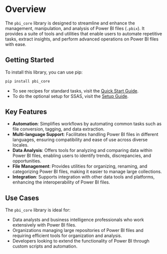 # Overview

The `pbi_core` library is designed to streamline and enhance the management, manipulation, and analysis of Power BI files (`.pbix`). It provides a suite of tools and utilities that enable users to automate repetitive tasks, extract insights, and perform advanced operations on Power BI files with ease. 

## Getting Started

To install this library, you can use pip:

```bash
pip install pbi_core
```

- To see recipes for standard tasks, visit the [Quick Start Guide](quick_start.md).
- To do the optional setup for SSAS, visit the [Setup Guide](setup.md).

## Key Features

- **Automation**: Simplifies workflows by automating common tasks such as file conversion, tagging, and data extraction.
- **Multi-language Support**: Facilitates handling Power BI files in different languages, ensuring compatibility and ease of use across diverse locales.
- **Data Analysis**: Offers tools for analyzing and comparing data within Power BI files, enabling users to identify trends, discrepancies, and opportunities.
- **File Management**: Provides utilities for organizing, renaming, and categorizing Power BI files, making it easier to manage large collections.
- **Integration**: Supports integration with other data tools and platforms, enhancing the interoperability of Power BI files.

## Use Cases

The `pbi_core` library is ideal for:

- Data analysts and business intelligence professionals who work extensively with Power BI files.
- Organizations managing large repositories of Power BI files and requiring efficient tools for organization and analysis.
- Developers looking to extend the functionality of Power BI through custom scripts and automation.

